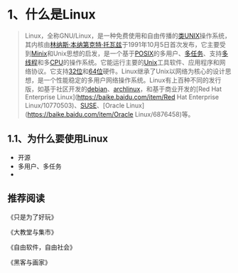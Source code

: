 # 1、什么是Linux

> Linux，全称GNU/Linux，是一种免费使用和自由传播的[类UNIX](https://baike.baidu.com/item/类UNIX/9032872)操作系统，其内核由[林纳斯·本纳第克特·托瓦兹](https://baike.baidu.com/item/林纳斯·本纳第克特·托瓦兹/1034429)于1991年10月5日首次发布，它主要受到[Minix](https://baike.baidu.com/item/Minix/7106045)和Unix思想的启发，是一个基于[POSIX](https://baike.baidu.com/item/POSIX)的多用户、[多任务](https://baike.baidu.com/item/多任务/1011764)、支持[多线程](https://baike.baidu.com/item/多线程/1190404)和多[CPU](https://baike.baidu.com/item/CPU)的操作系统。它能运行主要的[Unix](https://baike.baidu.com/item/Unix/219943)工具软件、应用程序和网络协议。它支持[32位](https://baike.baidu.com/item/32位/5812218)和[64位](https://baike.baidu.com/item/64位)硬件。Linux继承了Unix以网络为核心的设计思想，是一个性能稳定的多用户网络操作系统。Linux有上百种不同的发行版，如基于社区开发的[debian](https://baike.baidu.com/item/debian/748667)、[archlinux](https://baike.baidu.com/item/archlinux/10857530)，和基于商业开发的[Red Hat Enterprise Linux](https://baike.baidu.com/item/Red Hat Enterprise Linux/10770503)、[SUSE](https://baike.baidu.com/item/SUSE/60409)、[Oracle Linux](https://baike.baidu.com/item/Oracle Linux/6876458)等。



## 1.1、为什么要使用Linux

* 开源
* 多用户、多任务
* 



## 推荐阅读

《只是为了好玩》

《大教堂与集市》

《自由软件，自由社会》

《黑客与画家》

